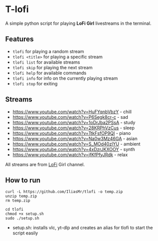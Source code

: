 # T-lofi
A simple python script for playing **LoFi Girl** livestreams in the terminal.

## Features
- ```tlofi``` for playing a random stream 
- ```tlofi <title>``` for playing a specific stream
- ```tlofi list``` for available streams 
- ```tlofi skip``` for playing the next stream
- ```tlofi help``` for available commands 
- ```tlofi info``` for info on the currently playing stream
- ```tlofi stop``` for exiting

## Streams 
- https://www.youtube.com/watch?v=HuFYqnbVbzY  - chill
- https://www.youtube.com/watch?v=P6Segk8cr-c  - sad
- https://www.youtube.com/watch?v=1oDrJba2PSsA - study
- https://www.youtube.com/watch?v=28KRPhVzCus  - sleep
- https://www.youtube.com/watch?v=TtkFsfOP9QI - piano
- https://www.youtube.com/watch?v=Na0w3Mz46GA - asian
- https://www.youtube.com/watch?v=S_MOd40zlYU - ambient
- https://www.youtube.com/watch?v=4xDzrJKXOOY - synth
- https://www.youtube.com/watch?v=jfKfPfyJRdk - relax

All streams are from [LoFi](https://www.youtube.com/@LofiGirl) Girl channel.<br>


## How to run 
```
curl -L https://github.com/IliasMr/tlofi -o temp.zip
unzip temp.zip
rm temp.zip

cd tlofi
chmod +x setup.sh
sudo ./setup.sh

```
- setup.sh: installs vlc, yt-dlp and creates an alias for tlofi to start the script easily